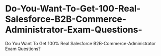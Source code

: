 # Do-You-Want-To-Get-100-Real-Salesforce-B2B-Commerce-Administrator-Exam-Questions-
Do You Want To Get 100% Real Salesforce B2B-Commerce-Administrator Exam Questions?
